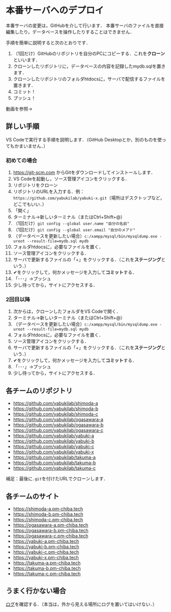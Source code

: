 # 本番サーバへのデプロイ

本番サーバの変更は，GitHubを介して行います．
本番サーバのファイルを直接編集したり，データベースを操作したりすることはできません．

手順を簡単に説明すると次のとおりです．

1. （1回だけ）GitHubのリポジトリを自分のPCにコピーする．これを**クローン**といいます．
1. クローンしたリポジトリに，データベースの内容を記録したmydb.sqlを置きます．
1. クローンしたリポジトリのフォルダhtdocsに，サーバで配信するファイルを置きます．
1. コミット！
1. プッシュ！

動画を参照→

## 詳しい手順

VS Codeで実行する手順を説明します．（GitHub Desktopとか，別のものを使ってもかまいません．）

### 初めての場合

1. https://git-scm.com からGitをダウンロードしてインストールします．
1. VS Codeを起動し，ソース管理アイコンをクリックする．
1. リポジトリをクローン
1. リポジトリのURLを入力する．例：`https://github.com/yabukilab/yabuki-x.git`（場所はデスクトップなど，どこでもいい．）
1. 「開く」
1. ターミナル→新しいターミナル（またはCtrl+Shift+@）
1. （1回だけ）`git config --global user.name "自分の名前"`
1. （1回だけ）`git config --global user.email "自分のメアド"`
1. （データベースを更新したい場合）`c:/xampp/mysql/bin/mysqldump.exe -uroot --result-file=mydb.sql mydb`
1. フォルダhtdocsに，必要なファイルを置く．
1. ソース管理アイコンをクリックする．
1. サーバで更新するファイルの「+」をクリックする．（これを**ステージング**という．）
1. ✔をクリックして，何かメッセージを入力して**コミット**する．
1. 「･･･」→プッシュ
1. 少し待ってから，サイトにアクセスする．

### 2回目以降

1. 次からは，クローンしたフォルダをVS Codeで開く．
1. ターミナル→新しいターミナル（またはCtrl+Shift+@）
1. （データベースを更新したい場合）`c:/xampp/mysql/bin/mysqldump.exe -uroot --result-file=mydb.sql mydb`
1. フォルダhtdocsに，必要なファイルを置く．
1. ソース管理アイコンをクリックする．
1. サーバで更新するファイルの「+」をクリックする．（これを**ステージング**という．）
1. ✔をクリックして，何かメッセージを入力して**コミット**する．
1. 「･･･」→プッシュ
1. 少し待ってから，サイトにアクセスする．

## 各チームのリポジトリ

- https://github.com/yabukilab/shimoda-a
- https://github.com/yabukilab/shimoda-b
- https://github.com/yabukilab/shimoda-c
- https://github.com/yabukilab/ogasawara-a
- https://github.com/yabukilab/ogasawara-b
- https://github.com/yabukilab/ogasawara-c
- https://github.com/yabukilab/yabuki-a
- https://github.com/yabukilab/yabuki-b
- https://github.com/yabukilab/yabuki-c
- https://github.com/yabukilab/yabuki-x
- https://github.com/yabukilab/takuma-a
- https://github.com/yabukilab/takuma-b
- https://github.com/yabukilab/takuma-c

補足：最後に`.git`を付けたURLでクローンします．

## 各チームのサイト

- https://shimoda-a.pm-chiba.tech
- https://shimoda-b.pm-chiba.tech
- https://shimoda-c.pm-chiba.tech
- https://ogasawara-a.pm-chiba.tech
- https://ogasawara-b.pm-chiba.tech
- https://ogasawara-c.pm-chiba.tech
- https://yabuki-a.pm-chiba.tech
- https://yabuki-b.pm-chiba.tech
- https://yabuki-c.pm-chiba.tech
- https://yabuki-x.pm-chiba.tech
- https://takuma-a.pm-chiba.tech
- https://takuma-b.pm-chiba.tech
- https://takuma-c.pm-chiba.tech

## うまく行かない場合

[ログ](https://admin.pm-chiba.tech/log/)を確認する．（本当は，外から見える場所にログを置いてはいけない．）